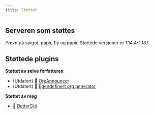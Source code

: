 ```yaml
---
title: Støttet
---
```


## Serveren som støttes

Prøvd på spigot, papir, fly og papir. Støttede versjoner er 1.14.4-1.18.1.

## Støttede plugins

__Støttet av selve forfatteren__

* (Utdatert) 📢 [OreAnnouncer](https://alessiodp.com/docs/oreannouncer/editblock#custom)
* (Utdatert) 🚀 [Egendefinert org generator](https://github.com/DerFrZocker/Custom-Ore-Generator/wiki/ItemMods)

__Støttet av meg__

* 📌 [BetterGui](better-gui)
